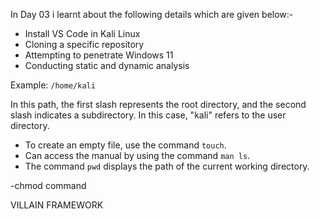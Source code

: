 In Day 03 i learnt about the following details which are given below:-
- Install VS Code in Kali Linux  
- Cloning a specific repository  
- Attempting to penetrate Windows 11  
- Conducting static and dynamic analysis  

Example: `/home/kali`  

In this path, the first slash represents the root directory, and the second slash indicates a subdirectory. In this case, "kali" refers to the user directory.  

- To create an empty file, use the command `touch`.  
- Can access the manual by using the command `man ls`.  
- The command `pwd` displays the path of the current working directory. 

-chmod command

VILLAIN FRAMEWORK

    
